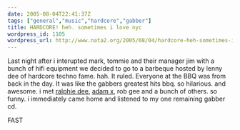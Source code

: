 ```yaml
---
date: 2005-08-04T22:41:37Z
tags: ["general","music","hardcore","gabber"]
title: HARDCORE! heh. sometimes i love nyc
wordpress_id: 1105
wordpress_url: http://www.nata2.org/2005/08/04/hardcore-heh-sometimes-i-love-nyc/
---
```


Last night after i interupted mark, tommie and their manager jim with a bunch of hifi equipment we decided to go to a barbeque hosted by lenny dee of hardcore techno fame. hah. It ruled. Everyone at the BBQ was from back in the day. It was like the gabbers greatest hits bbq.  so hilarious.  and awesome. i met <a href="http://www.ralphiedee.com/">ralphie dee</a>,  <a href="http://www.intuitivemusic.com/tguideadamx.html">adam x</a>, rob gee and a bunch of others. so funny.  i immediately came home and listened to my one remaining gabber cd. 

FAST
